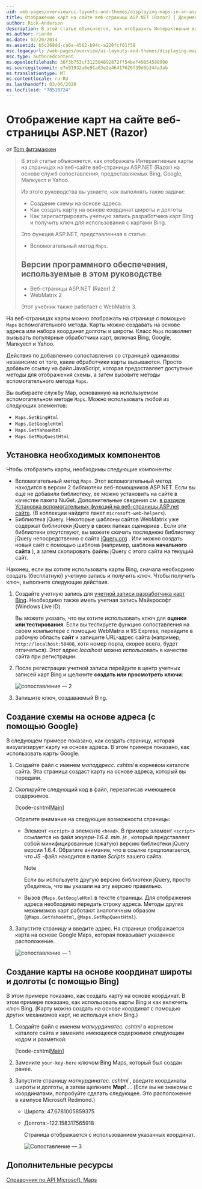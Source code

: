```yaml
---
uid: web-pages/overview/ui-layouts-and-themes/displaying-maps-in-an-aspnet-web-pages-site
title: Отображение карт на сайте веб-страницы ASP.NET (Razor) | Документация Майкрософт
author: Rick-Anderson
description: В этой статье объясняется, как отобразить Интерактивные карты на страницах на веб-сайте веб-страницы ASP.NET (Razor) на основе служб сопоставления, предоставляемых Bing, Google, MA...
ms.author: riande
ms.date: 02/20/2014
ms.assetid: b5c268dd-ca6a-4562-b94c-a220fcf01f58
msc.legacyurl: /web-pages/overview/ui-layouts-and-themes/displaying-maps-in-an-aspnet-web-pages-site
msc.type: authoredcontent
ms.openlocfilehash: 36f3b753cf312504892872ff54bef49854588990
ms.sourcegitcommit: e7e91932a6e91a63e2e46417626f39d6b244a3ab
ms.translationtype: MT
ms.contentlocale: ru-RU
ms.lasthandoff: 03/06/2020
ms.locfileid: "78518724"
---
```

# <a name="displaying-maps-in-an-aspnet-web-pages-razor-site"></a>Отображение карт на сайте веб-страницы ASP.NET (Razor)

от [Tom фитзмаккен](https://github.com/tfitzmac)

> В этой статье объясняется, как отображать Интерактивные карты на страницах на веб-сайте веб-страницы ASP.NET (Razor) на основе служб сопоставления, предоставляемых Bing, Google, Мапкуест и Yahoo.
> 
> Из этого руководства вы узнаете, как выполнять такие задачи:
> 
> - Создание схемы на основе адреса.
> - Как создать карту на основе координат широты и долготы.
> - Как зарегистрировать учетную запись разработчика карт Bing и получить ключ для использования с картами Bing.
> 
> Это функция ASP.NET, представленная в статье:
> 
> - Вспомогательный метод `Maps`.
>   
> 
> ## <a name="software-versions-used-in-the-tutorial"></a>Версии программного обеспечения, используемые в этом руководстве
> 
> 
> - Веб-страницы ASP.NET (Razor) 2
> - WebMatrix 2
>   
> 
> Этот учебник также работает с WebMatrix 3.

На веб-страницах карты можно отображать на странице с помощью `Maps` вспомогательного метода. Карты можно создавать на основе адреса или набора координат долготы и широты. Класс `Maps` позволяет вызывать популярные обработчики карт, включая Bing, Google, Мапкуест и Yahoo.

Действия по добавлению сопоставления со страницей одинаковы независимо от того, какие обработчики карты вызываются. Просто добавьте ссылку на файл JavaScript, которая предоставляет доступные методы для отображения схемы, а затем вызовите методы вспомогательного метода `Maps`.

Вы выбираете службу Map, основанную на используемом вспомогательном методе `Maps`. Можно использовать любой из следующих элементов:

- `Maps.GetBingHtml`
- `Maps.GetGoogleHtml`
- `Maps.GetYahooHtml`
- `Maps.GetMapQuestHtml`

## <a name="installing-the-pieces-you-need"></a>Установка необходимых компонентов

Чтобы отобразить карты, необходимы следующие компоненты:

- Вспомогательный метод `Maps`. Этот вспомогательный метод находится в версии 2 библиотеки веб-помощников ASP.NET. Если вы еще не добавили библиотеку, ее можно установить на сайте в качестве пакета NuGet. Дополнительные сведения см. [в разделе Установка вспомогательных функций на веб-страницы ASP.net сайте](https://go.microsoft.com/fwlink/?LinkId=252372). (В коллекции найдите пакет `microsoft-web-helpers`).
- Библиотека jQuery. Некоторые шаблоны сайтов WebMatrix уже содержат библиотеки jQuery в своих папках *сценариев* . Если эти библиотеки отсутствуют, вы можете скачать последнюю библиотеку jQuery непосредственно с сайта [jQuery.org](http://jQuery.org) . Или можно создать новый сайт с помощью шаблона (например, шаблона **начального сайта** ), а затем скопировать файлы jQuery с этого сайта на текущий сайт.

Наконец, если вы хотите использовать карты Bing, сначала необходимо создать (бесплатную) учетную запись и получить ключ. Чтобы получить ключ, выполните следующие действия.

1. Создайте учетную запись для [учетной записи разработчика карт Bing](https://www.microsoft.com/maps/developers/web.aspx). Необходимо также иметь учетная запись Майкрософт (Windows Live ID).

    Вы можете указать, что вы хотите использовать ключ для **оценки или тестирования**. Если вы тестируете функцию сопоставления на своем компьютере с помощью WebMatrix и IIS Express, перейдите в рабочую область **сайт** и запишите URL-адрес сайта (например, `http://localhost:50408`, хотя номер порта, скорее всего, будет отличаться). Этот адрес *localhost* можно использовать в качестве сайта при регистрации.
2. После регистрации учетной записи перейдите в центр учетных записей карт Bing и щелкните **создать или просмотреть ключи**:

    ![сопоставление — 2](displaying-maps-in-an-aspnet-web-pages-site/_static/image1.png)
3. Запишите ключ, создаваемый Bing.

## <a name="creating-a-map-based-on-an-address-using-google"></a>Создание схемы на основе адреса (с помощью Google)

В следующем примере показано, как создать страницу, которая визуализирует карту на основе адреса. В этом примере показано, как использовать карты Google.

1. Создайте файл с именем *мападдресс. cshtml* в корневом каталоге сайта. Эта страница создаст карту на основе адреса, который вы передали.
2. Скопируйте следующий код в файл, перезаписав имеющееся содержимое.

    [!code-cshtml[Main](displaying-maps-in-an-aspnet-web-pages-site/samples/sample1.cshtml)]

    Обратите внимание на следующие возможности страницы:

    - Элемент `<script>` в элементе `<head>`. В примере элемент `<script>` ссылается на файл *жкуери-1.6.4. min. js* , который представляет собой минифицированные (сжатую) версию библиотеки jQuery версии 1.6.4. Обратите внимание, что в ссылке предполагается, что *JS* -файл находится в папке *Scripts* вашего сайта. 

        > [!NOTE]
        > Если вы используете другую версию библиотеки jQuery, просто убедитесь, что вы указали на эту версию правильно.
    - Вызов `@Maps.GetGoogleHtml` в тексте страницы. Для отображения адреса необходимо передать строку адреса. Методы других механизмов карт работают аналогичным образом (`@Maps.GetYahooHtml`, `@Maps.GetMapQuestHtml`).
3. Запустите страницу и введите адрес. На странице отображается карта на основе Google Maps, которая показывает указанное расположение.

     ![сопоставление — 1](displaying-maps-in-an-aspnet-web-pages-site/_static/image2.png)

## <a name="creating-a-map-based-on-latitude-and-longitude-coordinates-using-bing"></a>Создание карты на основе координат широты и долготы (с помощью Bing)

В этом примере показано, как создать карту на основе координат. В этом примере показано, как использовать карты Bing и как включить ключ Bing. (Карту можно создать на основе координат с помощью других механизмов карт, не используя ключ Bing.)

1. Создайте файл с именем *мапкурдинатес. cshtml* в корневом каталоге сайта и замените имеющееся содержимое следующим кодом и разметкой:

    [!code-cshtml[Main](displaying-maps-in-an-aspnet-web-pages-site/samples/sample2.cshtml)]
2. Замените `your-key-here` ключом Bing Maps, который был создан ранее.
3. Запустите страницу *мапкурдинатес. cshtml* , введите координаты широты и долготы, а затем щелкните **Map!** . . (Если вы не знакомы с координатами, попробуйте сделать следующее. Это расположение в кампусе Microsoft Redmond.)

   - Широта: 47.6781005859375
   - Долгота:-122.158317565918

     Страница отображается с использованием указанных координат.

     ![Сопоставление — 3](displaying-maps-in-an-aspnet-web-pages-site/_static/image3.png)

<a id="Additional_Resources"></a>
## <a name="additional-resources"></a>Дополнительные ресурсы

[Справочник по API Microsoft. Maps](https://msdn.microsoft.com/library/gg427611.aspx)
